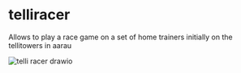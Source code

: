# telliracer
Allows to play a race game on a set of home trainers initially on the tellitowers in aarau

![telli racer drawio](https://github.com/user-attachments/assets/ba74f221-df28-4278-8a12-5d36fd9a0b26)
